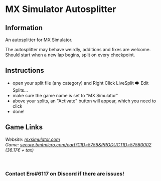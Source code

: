 # MX Simulator Autosplitter
## Information
An autosplitter for MX Simulator.

The autosplitter may behave weirdly, additions and fixes are welcome. Should start when a new lap begins, split on every checkpoint.
## Instructions
* open your split file (any category) and Right Click LiveSplit 🡆 Edit Splits...
* make sure the game name is set to "MX Simulator"
* above your splits, an "Activate" button will appear, which you need to click
* done!
## Game Links
*Website: [mxsimulator.com](https://mxsimulator.com)*  
*Game: [secure.bmtmicro.com/cart?CID=5756&PRODUCTID=57560002](https://secure.bmtmicro.com/cart?CID=5756&PRODUCTID=57560002) (36.17€	+ tax)*
​  
​  
​
### Contact Ero#6117 on Discord if there are issues!
